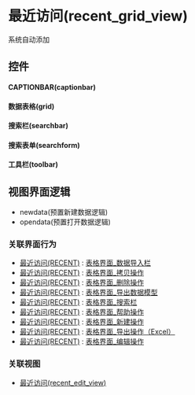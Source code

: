 # 最近访问(recent_grid_view)  <!-- {docsify-ignore-all} -->


系统自动添加



## 控件
#### CAPTIONBAR(captionbar)
#### 数据表格(grid)
#### 搜索栏(searchbar)
#### 搜索表单(searchform)
#### 工具栏(toolbar)

## 视图界面逻辑
  * newdata(预置新建数据逻辑)
  * opendata(预置打开数据逻辑)


### 关联界面行为
  * [最近访问(RECENT)](module/Base/recent) : [表格界面_数据导入栏](module/Base/recent#界面行为)
  * [最近访问(RECENT)](module/Base/recent) : [表格界面_拷贝操作](module/Base/recent#界面行为)
  * [最近访问(RECENT)](module/Base/recent) : [表格界面_删除操作](module/Base/recent#界面行为)
  * [最近访问(RECENT)](module/Base/recent) : [表格界面_导出数据模型](module/Base/recent#界面行为)
  * [最近访问(RECENT)](module/Base/recent) : [表格界面_搜索栏](module/Base/recent#界面行为)
  * [最近访问(RECENT)](module/Base/recent) : [表格界面_帮助操作](module/Base/recent#界面行为)
  * [最近访问(RECENT)](module/Base/recent) : [表格界面_新建操作](module/Base/recent#界面行为)
  * [最近访问(RECENT)](module/Base/recent) : [表格界面_导出操作（Excel）](module/Base/recent#界面行为)
  * [最近访问(RECENT)](module/Base/recent) : [表格界面_编辑操作](module/Base/recent#界面行为)

### 关联视图
  * [最近访问(recent_edit_view)](app/view/recent_edit_view)

<script>
 const { createApp } = Vue
  createApp({
    data() {
      return {

      }
    }
  }).use(ElementPlus).mount('#app')
</script>